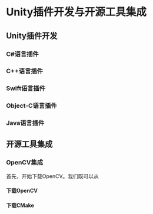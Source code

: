 # Unity插件开发与开源工具集成

## Unity插件开发

### C#语言插件

### C++语言插件

### Swift语言插件

### Object-C语言插件

### Java语言插件





## 开源工具集成

### OpenCV集成

首先，开始下载OpenCV。我们既可以从

#### 下载OpenCV

#### 下载CMake






